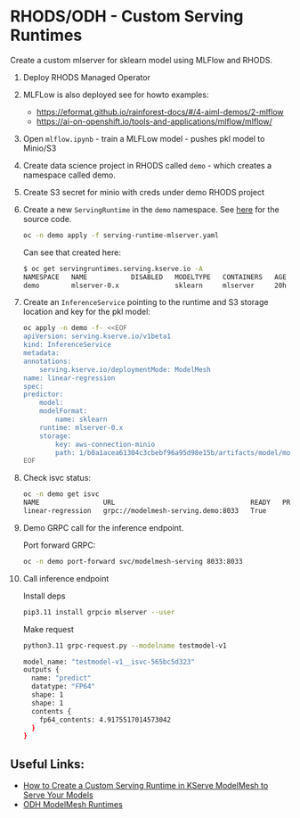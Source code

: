 # RHODS/ODH - Custom Serving Runtimes

Create a custom mlserver for sklearn model using MLFlow and RHODS.

1. Deploy RHODS Managed Operator

2. MLFLow is also deployed see for howto examples:
    - https://eformat.github.io/rainforest-docs/#/4-aiml-demos/2-mlflow
    - https://ai-on-openshift.io/tools-and-applications/mlflow/mlflow/

3. Open `mlflow.ipynb` - train a MLFLow model - pushes pkl model to Minio/S3

4. Create data science project in RHODS called `demo` - which creates a namespace called demo.

5. Create S3 secret for minio with creds under demo RHODS project

6. Create a new `ServingRuntime` in the `demo` namespace. See [here](https://github.com/red-hat-data-services/odh-model-controller/blob/main/config/manager/servingruntimes_config.yaml) for the source code.

    ```bash
    oc -n demo apply -f serving-runtime-mlserver.yaml
    ```

    Can see that created here:

    ```bash
    $ oc get servingruntimes.serving.kserve.io -A
    NAMESPACE   NAME           DISABLED   MODELTYPE   CONTAINERS   AGE
    demo        mlserver-0.x              sklearn     mlserver     20h
    ```

7. Create an `InferenceService` pointing to the runtime and S3 storage location and key for the pkl model:

    ```bash
    oc apply -n demo -f- <<EOF
    apiVersion: serving.kserve.io/v1beta1
    kind: InferenceService
    metadata:
    annotations:
        serving.kserve.io/deploymentMode: ModelMesh
    name: linear-regression
    spec:
    predictor:
        model:
        modelFormat:
            name: sklearn
        runtime: mlserver-0.x
        storage:
            key: aws-connection-minio
            path: 1/b0a1acea61304c3cbebf96a95d98e15b/artifacts/model/model.pkl
    EOF
    ```

8. Check isvc status:

    ```bash
    oc -n demo get isvc
    NAME                URL                                  READY   PREV   LATEST   PREVROLLEDOUTREVISION   LATESTREADYREVISION   AGE
    linear-regression   grpc://modelmesh-serving.demo:8033   True   
    ```

8. Demo GRPC call for the inference endpoint.

    Port forward GRPC:

    ```bash
    oc -n demo port-forward svc/modelmesh-serving 8033:8033
    ```

9. Call inference endpoint

    Install deps

    ```bash
    pip3.11 install grpcio mlserver --user
    ```

    Make request

    ```bash
    python3.11 grpc-request.py --modelname testmodel-v1

    model_name: "testmodel-v1__isvc-565bc5d323"
    outputs {
      name: "predict"
      datatype: "FP64"
      shape: 1
      shape: 1
      contents {
        fp64_contents: 4.9175517014573042
      }
    }
    ```

## Useful Links:

- [How to Create a Custom Serving Runtime in KServe ModelMesh to Serve Your Models](https://www.youtube.com/watch?v=VLXjIGRb3yU)
- [ODH ModelMesh Runtimes](https://github.com/opendatahub-io/odh-manifests/blob/master/model-mesh/runtimes/mlserver-0.x.yaml)
